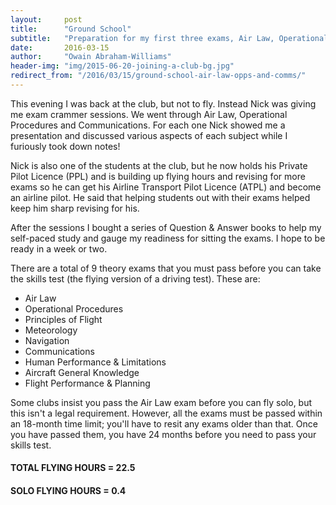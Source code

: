 ```yaml
---
layout:     post
title:      "Ground School"
subtitle:   "Preparation for my first three exams, Air Law, Operational Procedures & Communications"
date:       2016-03-15
author:     "Owain Abraham-Williams"
header-img: "img/2015-06-20-joining-a-club-bg.jpg"
redirect_from: "/2016/03/15/ground-school-air-law-opps-and-comms/"
---
```


This evening I was back at the club, but not to fly. Instead Nick was giving me exam
crammer sessions. We went through Air Law, Operational Procedures and Communications. For
each one Nick showed me a presentation and discussed various aspects of each subject while
I furiously took down notes!

Nick is also one of the students at the club, but he now holds his Private Pilot Licence
(PPL) and is building up flying hours and revising for more exams so he can get his
Airline Transport Pilot Licence (ATPL) and become an airline pilot. He said that helping
students out with their exams helped keep him sharp revising for his.

After the sessions I bought a series of Question & Answer books to help my self-paced
study and gauge my readiness for sitting the exams. I hope to be ready in a week or two.

There are a total of 9 theory exams that you must pass before you can take the skills test
(the flying version of a driving test). These are:

 * Air Law
 * Operational Procedures
 * Principles of Flight
 * Meteorology
 * Navigation
 * Communications
 * Human Performance & Limitations
 * Aircraft General Knowledge
 * Flight Performance & Planning

Some clubs insist you pass the Air Law exam before you can fly solo, but this isn't a
legal requirement. However, all the exams must be passed within an 18-month time limit;
you'll have to resit any exams older than that. Once you have passed them, you have 24
months before you need to pass your skills test.

#### TOTAL FLYING HOURS = 22.5

#### SOLO FLYING HOURS = 0.4